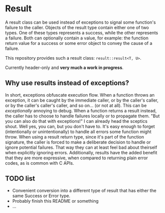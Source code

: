 # Result

A result class can be used instead of exceptions to signal some function's
failure to the caller. Objects of the result type contain either one of two
types.  One of these types represents a success, while the other represents a
failure.  Both can optionally contain a value, for example: the function return
value for a success or some error object to convey the cause of a failure.

This repository provides such a result class: `result::result<T, U>`.

Currently header-only and __very much a work in progress__. 

## Why use results instead of exceptions?

In short, exceptions obfuscate execution flow.  When a function throws an
exception, it can be caught by the immediate caller, or by the caller's caller,
or by the caller's caller's caller, and so on... (or not at all). This can be
_exceptionally_ annoying to debug. When a function returns a result instead, the
caller has to choose to handle failures locally or to propagate them. "But you
can also do that with exceptions!" I can already head the sceptics shout. Well
yes, you can, but you don't have to. It's easy enough to forget (intentionally
or unintentionally) to handle all errors some function might throw. When using a
result return type, since it's part of the function signature, the caller is
forced to make a deliberate decision to handle or ignore potential failures.
That way they can at least feel bad about theirself when explicitly ignoring
errors. Additionally, results have the added benefit that they are more
expressive, when compared to returning plain error codes, as is common with C
APIs.

## TODO list
* Convenient conversion into a different type of result that has either the same
  Success or Error type.
* Probably finish this README or something
* ...
